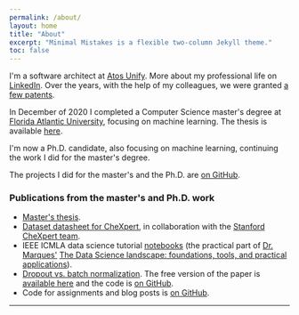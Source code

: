```yaml
---
permalink: /about/
layout: home
title: "About"
excerpt: "Minimal Mistakes is a flexible two-column Jekyll theme."
toc: false
---
```


I'm a software architect at [Atos Unify](https://unify.com/en/). More about my professional life on
[LinkedIn](https://www.linkedin.com/in/christiangarbin/). Over the years, with the help of my colleagues, we were granted
[a few patents](https://scholar.google.com/citations?user=q1ZmDvYAAAAJ&hl=en).

In December of 2020 I completed a Computer Science master's degree at [Florida Atlantic University](https://www.fau.edu/),
focusing on machine learning. The thesis is available [here](https://fau.digital.flvc.org/islandora/object/fau%3A64688).

I'm now a Ph.D. candidate, also focusing on machine learning, continuing the work I did for the master's degree.

The projects I did for the master's and the Ph.D. are [on GitHub](https://github.com/fau-masters-collected-works-cgarbin).

### Publications from the master's and Ph.D. work

- [Master's thesis](https://fau.digital.flvc.org/islandora/object/fau%3A64688).
- [Dataset datasheet for CheXpert](https://arxiv.org/abs/2105.03020), in collaboration with the [Stanford CheXpert team](https://stanfordmlgroup.github.io/competitions/chexpert/).
- IEEE ICMLA data science tutorial [notebooks](https://github.com/fau-masters-collected-works-cgarbin/ieee-icmla-2019-data-science-tutorial) (the practical part of [Dr. Marques'](https://www.ogemarques.com/) [The Data Science landscape: foundations, tools, and practical applications](https://www.icmla-conference.org/icmla19/links/tutorialAM.htm)).
- [Dropout vs. batch normalization](https://link.springer.com/article/10.1007/s11042-019-08453-9). The free version of the paper is [available here](https://drive.google.com/file/d/1PyRUgSXqpl_OvJkWrR4HCWLDaEexzWd9/view) and the code is [on GitHub](https://github.com/fau-masters-collected-works-cgarbin/cap6619-deep-learning-term-project).
- Code for assignments and blog posts is [on GitHub](https://github.com/fau-masters-collected-works-cgarbin).

---
